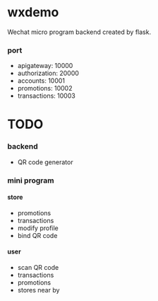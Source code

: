 # wxdemo
Wechat micro program backend created by flask.

### port
* apigateway: 10000
* authorization: 20000
* accounts: 10001
* promotions: 10002
* transactions: 10003

# TODO
### backend
* QR code generator

### mini program
#### store
* promotions
* transactions
* modify profile
* bind QR code

#### user
* scan QR code
* transactions
* promotions
* stores near by

